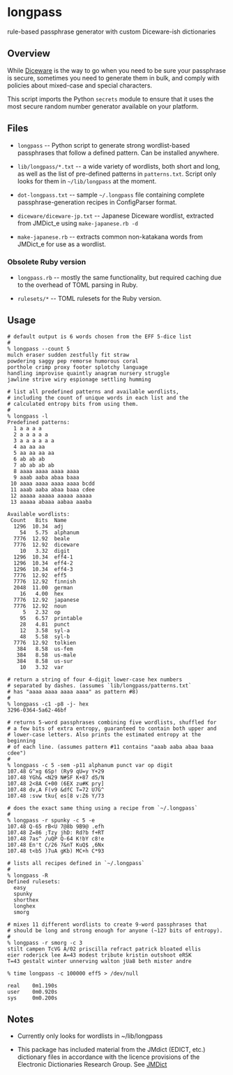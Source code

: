 # longpass
rule-based passphrase generator with custom Diceware-ish dictionaries

## Overview

While [Diceware](http://world.std.com/~reinhold/diceware.html) is the
way to go when you need to be sure your passphrase is secure,
sometimes you need to generate them in bulk, and comply with policies
about mixed-case and special characters.

This script imports the Python `secrets` module to ensure that it
uses the most secure random number generator available on your
platform.

## Files

* `longpass` -- Python script to generate strong wordlist-based
  passphrases that follow a defined pattern. Can be installed anywhere.

* `lib/longpass/*.txt` -- a wide variety of wordlists, both short and
  long, as well as the list of pre-defined patterns in `patterns.txt`.
  Script only looks for them in `~/lib/longpass` at the moment.

* `dot-longpass.txt` -- sample `~/.longpass` file containing complete
  passphrase-generation recipes in ConfigParser format.

* `diceware/diceware-jp.txt` -- Japanese Diceware wordlist, extracted
  from JMDict_e using `make-japanese.rb -d`

* `make-japanese.rb` -- extracts common non-katakana words from JMDict_e
  for use as a wordlist.

### Obsolete Ruby version

* `longpass.rb` -- mostly the same functionality, but required caching
  due to the overhead of TOML parsing in Ruby.

* `rulesets/*` -- TOML rulesets for the Ruby version.

## Usage

```
# default output is 6 words chosen from the EFF 5-dice list
#
% longpass --count 5
mulch eraser sudden zestfully fit straw
powdering saggy pep remorse humorous coral
porthole crimp proxy footer splotchy language
handling improvise quaintly anagram nursery struggle
jawline strive wiry espionage settling humming

# list all predefined patterns and available wordlists,
# including the count of unique words in each list and the
# calculated entropy bits from using them.
#
% longpass -l
Predefined patterns:
  1 a a a a
  2 a a a a a
  3 a a a a a a
  4 aa aa aa
  5 aa aa aa aa
  6 ab ab ab
  7 ab ab ab ab
  8 aaaa aaaa aaaa aaaa
  9 aaab aaba abaa baaa
 10 aaaa aaaa aaaa aaaa bcdd
 11 aaab aaba abaa baaa cdee
 12 aaaaa aaaaa aaaaa aaaaa
 13 aaaaa abaaa aabaa aaaba

Available wordlists:
 Count   Bits  Name
  1296  10.34  adj
    54   5.75  alphanum
  7776  12.92  beale
  7776  12.92  diceware
    10   3.32  digit
  1296  10.34  eff4-1
  1296  10.34  eff4-2
  1296  10.34  eff4-3
  7776  12.92  eff5
  7776  12.92  finnish
  2048  11.00  german
    16   4.00  hex
  7776  12.92  japanese
  7776  12.92  noun
     5   2.32  op
    95   6.57  printable
    28   4.81  punct
    12   3.58  syl-a
    48   5.58  syl-b
  7776  12.92  tolkien
   384   8.58  us-fem
   384   8.58  us-male
   384   8.58  us-sur
    10   3.32  var

# return a string of four 4-digit lower-case hex numbers
# separated by dashes. (assumes `lib/longpass/patterns.txt`
# has "aaaa aaaa aaaa aaaa" as pattern #8)
# 
% longpass -c1 -p8 -j- hex
3296-0364-5a62-46bf

# returns 5-word passphrases combining five wordlists, shuffled for
# a few bits of extra entropy, guaranteed to contain both upper and
# lower-case letters. Also prints the estimated entropy at the beginning
# of each line. (assumes pattern #11 contains "aaab aaba abaa baaa cdee")
#
% longpass -c 5 -sem -p11 alphanum punct var op digit
107.48 G^xg 6Sp! (Ry9 qU=y Y+29
107.48 YGh& <N29 N#SF K+87 d5/N
107.48 2<8A C+00 (6EX zu#K pry]
107.48 dv,A F(v9 &dfC T=72 U7G^
107.48 :svw tku{ es[8 v:Z6 Y/73

# does the exact same thing using a recipe from `~/.longpass`
#
% longpass -r spunky -c 5 -e
107.48 Q-65 rB<U 7@8b 9B9@ .efh
107.48 Z=86 ;Tzy jhD: Rd?b f+RT
107.48 7as^ /uQP Q-64 K!bY c8!e
107.48 En't C/26 7&nT KuQ$ ,6Nx
107.48 t<b5 )7uA gKb) MC+h C*93

# lists all recipes defined in `~/.longpass`
#
% longpass -R
Defined rulesets:
  easy
  spunky
  shorthex
  longhex
  smorg

# mixes 11 different wordlists to create 9-word passphrases that
# should be long and strong enough for anyone (~127 bits of entropy).
#
% longpass -r smorg -c 3
stilt campen TcVG A/02 priscilla refract patrick bloated ellis
eier roderick lee A=43 modest tribute kristin outshoot eRSK
T=43 gestalt winter unnerving walton jUa8 beth mister andre

% time longpass -c 100000 eff5 > /dev/null

real    0m1.190s
user    0m0.920s
sys     0m0.200s
```

## Notes

* Currently only looks for wordlists in ~/lib/longpass

* This package has included material from the JMdict (EDICT, etc.)
  dictionary files in accordance with the licence provisions of the
  Electronic Dictionaries Research Group. See
  [JMDict](https://www.edrdg.org/wiki/index.php/JMdict-EDICT_Dictionary_Project)
